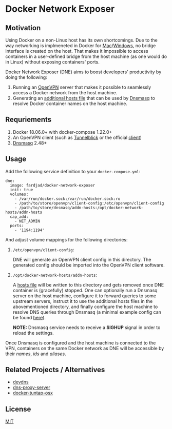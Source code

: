 # Docker Network Exposer

## Motivation

Using Docker on a non-Linux host has its own shortcomings. Due to the way 
networking is implmeneted in Docker for [Mac][1]/[Windows][2], no bridge 
interface is created on the host. That makes it impossible to access 
containers in a user-defined bridge from the host machine (as one would do in 
Linux) without exposing containers' ports.

Docker Network Exposer (DNE) aims to boost developers' productivity by doing 
the following:

1. Running an [OpenVPN][3] server that makes it possible to seamlessly access 
   a Docker network from the host machine.
2. Generating an [additional hosts file][4] that can be used by [Dnsmasq][5] 
   to resolve Docker container names on the host machine.

## Requriements

1. Docker 18.06.0+ with docker-compose 1.22.0+
2. An OpenVPN client (such as [Tunnelblick][5] or the official [client][6])
3. [Dnsmasq][7] 2.48+

## Usage

Add the following service definition to your `docker-compose.yml`:

    dne:
      image: fardjad/docker-network-exposer
      init: true
      volumes:
        - /var/run/docker.sock:/var/run/docker.sock:ro
        - /path/to/store/openvpn/client-config:/etc/openvpn/client-config
        - /path/to/store/dnsmasq/addn-hosts:/opt/docker-network-hosts/addn-hosts
      cap_add:
        - NET_ADMIN
      ports:
        - '1194:1194'

And adjust volume mappings for the following directories:

1. `/etc/openvpn/client-config`:

    DNE will generate an OpenVPN client config in this directory. The 
    generated config should be imported into the OpenVPN client software.

2. `/opt/docker-network-hosts/addn-hosts`:

    A [hosts file][8] will be written to this directory and gets removed once 
    DNE container is (gracefully) stopped. One can optionally run a Dnsmasq 
    server on the host machine, configure it to forward queries to some 
    upstream servers, instruct it to use the additional hosts files in the 
    abovementioned directory, and finally configure the host machine to 
    resolve DNS queries through Dnsmasq (a minimal example config can be 
    found [here][9]).

    **NOTE:** Dnsmasq service needs to receive a **SIGHUP** signal in order to 
    reload the settings.

Once Dnsmasq is configured and the host machine is connected to the VPN, 
containers on the same Docker network as DNE will be accessible by their 
*names*, *ids* and *aliases*.

## Related Projects / Alternatives

* [devdns][10]
* [dns-proxy-server][11]
* [docker-tuntap-osx][12]

## License

[MIT](https://opensource.org/licenses/MIT)

[1]: https://docs.docker.com/docker-for-mac/networking/#there-is-no-docker0-bridge-on-macos
[2]: https://docs.docker.com/docker-for-windows/networking/#there-is-no-docker0-bridge-on-windows
[3]: https://openvpn.net
[4]: https://wiki.gentoo.org/wiki/Dnsmasq#Additional_hosts_file
[5]: https://tunnelblick.net
[6]: https://openvpn.net
[7]: http://www.thekelleys.org.uk/dnsmasq/doc.html
[8]: https://en.wikipedia.org/wiki/Hosts_(file)
[9]: docs/dnsmasq.conf
[10]: https://github.com/ruudud/devdns
[11]: https://github.com/mageddo/dns-proxy-server
[12]: https://github.com/AlmirKadric-Published/docker-tuntap-osx
